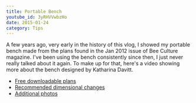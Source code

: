 ```yaml
---
title: Portable Bench
youtube_id: 3yRHVVwbzHo
date: 2015-01-24
category: Tips
---
```

A few years ago, very early in the history of this vlog, I showed my portable bench made from the plans found in the Jan 2012 issue of Bee Culture magazine. I've been using the bench consistently since then, I just never really talked about it again. To make up for that, here's a video showing more about the bench designed by Katharina Davitt.

* [Free downloadable plans](https://drive.google.com/file/d/0B19LtAPiDZi5Y1dGYkNvRXhoWTg/view)
* [Recommended dimensional changes](http://www.thebeevlog.com/2015/01/portable-bench-bee-vlog-jan-24-2015.html)
* [Additional photos](https://www.facebook.com/media/set/?set=a.350254765105307.1073741829.331132277017556&type=3)
